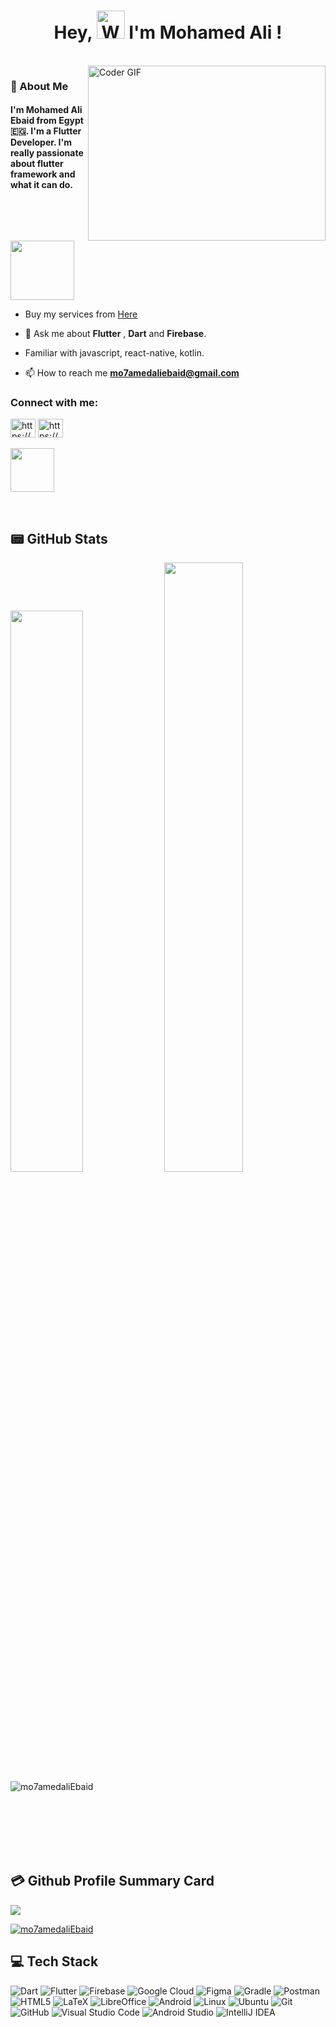 <h1 align="center"> Hey, <img src="https://raw.githubusercontent.com/nixin72/nixin72/master/wave.gif" 
         alt="Waving hand animated gif"
         height="45"
         width="45" /> I'm Mohamed Ali !</h1>





<br/>


<img align="right" src="https://media.giphy.com/media/SWoSkN6DxTszqIKEqv/giphy.gif" alt="Coder GIF" width="380" height="280">

<h3>🚀 About Me</h3>
<h4> I'm Mohamed Ali Ebaid from Egypt🇪🇬. I'm a Flutter Developer. I'm really passionate about flutter framework and what it can do. </h4>

<img align="center" src="https://github.com/Govindv7555/Govindv7555/blob/main/49e76e0596857673c5c80c85b84394c1.gif" width= 45% height=95px>
<br/>

- Buy my services from [Here](https://khamsat.com/user/mohamed_ali_ebaid/services)
- 💬 Ask me about **Flutter** , **Dart** and **Firebase**.
  
- Familiar with javascript, react-native, kotlin.
  
- 📫 How to reach me **mo7amedaliebaid@gmail.com**
  <br/>

<h3 align="left">Connect with me:</h3>
<p align="left">
<a href="https://www.linkedin.com/in/mohamed-ebaid-419042266/" target="blank"><img align="center" src="https://raw.githubusercontent.com/rahuldkjain/github-profile-readme-generator/master/src/images/icons/Social/linked-in-alt.svg" alt="https://www.linkedin.com/in/mahmoudysleim/" height="30" width="40" /></a>
<a href="https://www.facebook.com/mohamed.ebied.980/" target="blank"><img align="center" src="https://raw.githubusercontent.com/rahuldkjain/github-profile-readme-generator/master/src/images/icons/Social/facebook.svg" alt="https://www.facebook.com/" height="30" width="40" /></a>
<br/>
<br/>
<a href="https://www.youtube.com/channel/UCcaLYqe9DJGdqexSQSIgs7w"><img src="https://www.svgrepo.com/show/126753/youtube.svg" width="70" height="70" ></img></a>

</p>
<br/>

## 📟 GitHub Stats
<p align="center-left">
	<img width="48%" src="https://github-readme-stats.vercel.app/api?username=mo7amedaliEbaid&show_icons=true&theme=vue" />
	<img width="50%" src="https://github-readme-streak-stats.herokuapp.com/?user=mo7amedaliEbaid&theme=vue" />
    <img align="left" src="https://github-readme-stats.vercel.app/api/top-langs?username=mo7amedaliEbaid&show_icons=true&theme=vue&locale=en&layout=compact" alt="mo7amedaliEbaid" />
</p>
<br/>
<br/>
<br/>
<br/>
<br/>
<br/>

## 💳 Github Profile Summary Card
<p align="center-left">
  <img src="https://github-profile-summary-cards.vercel.app/api/cards/profile-details?username=mo7amedaliEbaid&theme=vue"/>
</p>

<p align="left"> <a href="https://github.com/ryo-ma/github-profile-trophy"><img src="https://github-profile-trophy.vercel.app/?username=mo7amedaliEbaid" alt="mo7amedaliEbaid" /></a> </p>

## 💻 Tech Stack
![Dart](https://img.shields.io/badge/dart-%230175C2.svg?style=for-the-badge&logo=dart&logoColor=white) ![Flutter](https://img.shields.io/badge/Flutter-%2302569B.svg?style=for-the-badge&logo=Flutter&logoColor=white)  ![Firebase](https://img.shields.io/badge/firebase-%23039BE5.svg?style=for-the-badge&logo=firebase) ![Google Cloud](https://img.shields.io/badge/Google%20Cloud-%234285F4.svg?style=for-the-badge&logo=google-cloud&logoColor=white)   ![Figma](https://img.shields.io/badge/figma-%23F24E1E.svg?style=for-the-badge&logo=figma&logoColor=white) ![Gradle](https://img.shields.io/badge/Gradle-02303A.svg?style=for-the-badge&logo=Gradle&logoColor=white) ![Postman](https://img.shields.io/badge/Postman-FF6C37?style=for-the-badge&logo=postman&logoColor=white)  ![HTML5](https://img.shields.io/badge/html5-%23E34F26.svg?style=for-the-badge&logo=html5&logoColor=white)	![LaTeX](https://img.shields.io/badge/latex-%23008080.svg?style=for-the-badge&logo=latex&logoColor=white)   ![LibreOffice](https://img.shields.io/badge/LibreOffice-%2318A303?style=for-the-badge&logo=LibreOffice&logoColor=white)	  ![Android](https://img.shields.io/badge/Android-3DDC84?style=for-the-badge&logo=android&logoColor=white)    ![Linux](https://img.shields.io/badge/Linux-FCC624?style=for-the-badge&logo=linux&logoColor=black)    ![Ubuntu](https://img.shields.io/badge/Ubuntu-E95420?style=for-the-badge&logo=ubuntu&logoColor=white)   ![Git](https://img.shields.io/badge/git-%23F05033.svg?style=for-the-badge&logo=git&logoColor=white)		 ![GitHub](https://img.shields.io/badge/github-%23121011.svg?style=for-the-badge&logo=github&logoColor=white) 		![Visual Studio Code](https://img.shields.io/badge/Visual%20Studio%20Code-0078d7.svg?style=for-the-badge&logo=visual-studio-code&logoColor=white)   ![Android Studio](https://img.shields.io/badge/Android%20Studio-3DDC84.svg?style=for-the-badge&logo=android-studio&logoColor=white)   ![IntelliJ IDEA](https://img.shields.io/badge/IntelliJIDEA-000000.svg?style=for-the-badge&logo=intellij-idea&logoColor=white)
